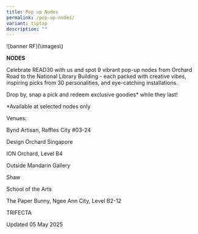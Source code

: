 ```yaml
---
title: Pop up Nodes
permalink: /pop-up-nodes/
variant: tiptap
description: ""
---
```

<p>![banner RF](\images\)</p>
<p><strong>NODES</strong>
</p>
<p>Celebrate READ30 with us and spot 9 vibrant pop-up nodes from Orchard
Road to the National Library Building - each packed with creative vibes,
inspiring picks from 30 personalities, and eye-catching installations.</p>
<p>Drop by, snap a pick and redeem exclusive goodies* while they last!</p>
<p>*Available at selected nodes only</p>
<p></p>
<p>Venues:</p>
<p>Bynd Artisan, Raffles City #03-24</p>
<p>Design Orchard Singapore</p>
<p>ION Orchard, Level B4</p>
<p>Outside Mandarin Gallery</p>
<p>Shaw</p>
<p>School of the Arts</p>
<p>The Paper Bunny, Ngee Ann City, Level B2-12</p>
<p>TRIFECTA</p>
<p></p>
<p>Updated 05 May 2025</p>